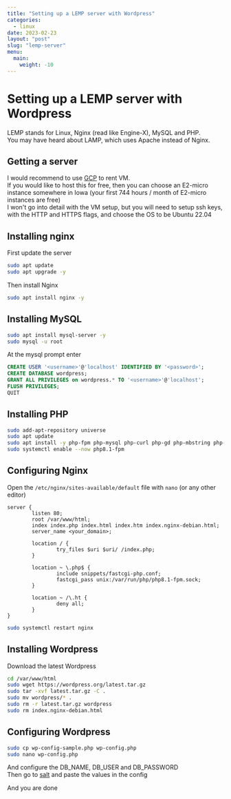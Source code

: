 ```yaml
---
title: "Setting up a LEMP server with Wordpress"
categories:
  - linux
date: 2023-02-23
layout: "post"
slug: "lemp-server"
menu:
  main:
    weight: -10
---
```


# Setting up a LEMP server with Wordpress

LEMP stands for Linux, Nginx (read like Engine-X), MySQL and PHP.  
You may have heard about LAMP, which uses Apache instead of Nginx.

## Getting a server

I would recommend to use [GCP](https://cloud.google.com) to rent VM.  
If you would like to host this for free, then you can choose an E2-micro instance somewhere in Iowa (your first 744 hours / month of E2-micro instances are free)  
I won't go into detail with the VM setup, but you will need to setup ssh keys, with the HTTP and HTTPS flags, and choose the OS to be Ubuntu 22.04

## Installing nginx

First update the server

```sh
sudo apt update
sudo apt upgrade -y
```

Then install Nginx

```sh
sudo apt install nginx -y
```

## Installing MySQL

```sh
sudo apt install mysql-server -y
sudo mysql -u root
```

At the mysql prompt enter

```sql
CREATE USER '<username>'@'localhost' IDENTIFIED BY '<password>';
CREATE DATABASE wordpress;
GRANT ALL PRIVILEGES on wordpress.* TO '<username>'@'localhost';
FLUSH PRIVILEGES;
QUIT
```

## Installing PHP

```sh
sudo add-apt-repository universe
sudo apt update
sudo apt install -y php-fpm php-mysql php-curl php-gd php-mbstring php-xml php-xmlrpc
sudo systemctl enable --now php8.1-fpm
```

## Configuring Nginx

Open the `/etc/nginx/sites-available/default` file with `nano` (or any other editor)

```nginx
server {
        listen 80;
        root /var/www/html;
        index index.php index.html index.htm index.nginx-debian.html;
        server_name <your_domain>;

        location / {
                try_files $uri $uri/ /index.php;
        }

        location ~ \.php$ {
                include snippets/fastcgi-php.conf;
                fastcgi_pass unix:/var/run/php/php8.1-fpm.sock;
        }

        location ~ /\.ht {
                deny all;
        }
}
```

```sh
sudo systemctl restart nginx
```

## Installing Wordpress

Download the latest Wordpress

```sh
cd /var/www/html
sudo wget https://wordpress.org/latest.tar.gz
sudo tar -xvf latest.tar.gz -C .
sudo mv wordpress/* .
sudo rm -r latest.tar.gz wordpress
sudo rm index.nginx-debian.html
```

## Configuring Wordpress

```sh
sudo cp wp-config-sample.php wp-config.php
sudo nano wp-config.php
```

And configure the DB_NAME, DB_USER and DB_PASSWORD  
Then go to [salt](https://api.wordpress.org/secret-key/1.1/salt) and paste the values in the config

And you are done
